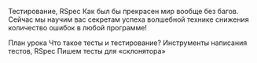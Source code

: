 ﻿Тестирование, RSpec
Как был бы прекрасен мир вообще без багов. Сейчас мы научим вас секретам успеха волшебной технике снижения количество ошибок в любой программе!

План урока
Что такое тесты и тестирование?
Инструменты написания тестов, RSpec
Пишем тесты для «склонятора»